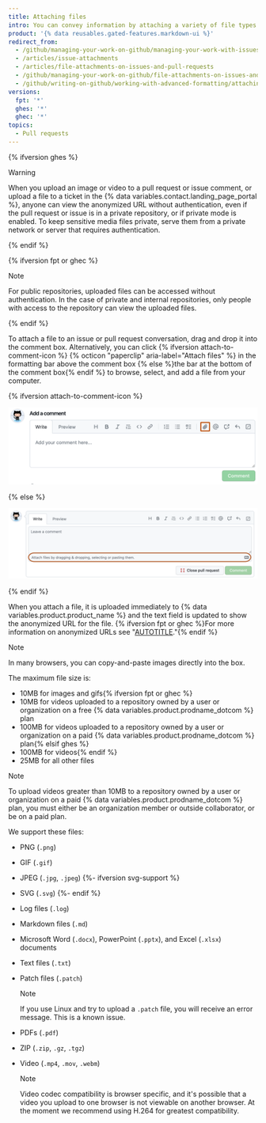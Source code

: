 ```yaml
---
title: Attaching files
intro: You can convey information by attaching a variety of file types to your issues and pull requests.
product: '{% data reusables.gated-features.markdown-ui %}'
redirect_from:
  - /github/managing-your-work-on-github/managing-your-work-with-issues-and-pull-requests/file-attachments-on-issues-and-pull-requests
  - /articles/issue-attachments
  - /articles/file-attachments-on-issues-and-pull-requests
  - /github/managing-your-work-on-github/file-attachments-on-issues-and-pull-requests
  - /github/writing-on-github/working-with-advanced-formatting/attaching-files
versions:
  fpt: '*'
  ghes: '*'
  ghec: '*'
topics:
  - Pull requests
---
```


{% ifversion ghes %}

> [!WARNING]
> When you upload an image or video to a pull request or issue comment, or upload a file to a ticket in the {% data variables.contact.landing_page_portal %}, anyone can view the anonymized URL without authentication, even if the pull request or issue is in a private repository, or if private mode is enabled. To keep sensitive media files private, serve them from a private network or server that requires authentication.

{% endif %}

{% ifversion fpt or ghec %}

> [!NOTE]
> For public repositories, uploaded files can be accessed without authentication. In the case of private and internal repositories, only people with access to the repository can view the uploaded files.

{% endif %}

To attach a file to an issue or pull request conversation, drag and drop it into the comment box. Alternatively, you can click {% ifversion attach-to-comment-icon %} {% octicon "paperclip" aria-label="Attach files" %} in the formatting bar above the comment box {% else %}the bar at the bottom of the comment box{% endif %} to browse, select, and add a file from your computer.

{% ifversion attach-to-comment-icon %}

![Screenshot of the comment box. The "Attach files" icon is outlined in orange.](/assets/images/help/issues/attach-file-icon.png)

{% else %}

![Screenshot of the comment box. The bar to attach files by dragging and dropping, selecting, or pasting is outlined in dark orange.](/assets/images/help/pull_requests/select-bar.png)

{% endif %}

When you attach a file, it is uploaded immediately to {% data variables.product.product_name %} and the text field is updated to show the anonymized URL for the file. {% ifversion fpt or ghec %}For more information on anonymized URLs see "[AUTOTITLE](/authentication/keeping-your-account-and-data-secure/about-anonymized-urls)."{% endif %}

> [!NOTE]
> In many browsers, you can copy-and-paste images directly into the box.

The maximum file size is:

* 10MB for images and gifs{% ifversion fpt or ghec %}
* 10MB for videos uploaded to a repository owned by a user or organization on a free {% data variables.product.prodname_dotcom %} plan
* 100MB for videos uploaded to a repository owned by a user or organization on a paid {% data variables.product.prodname_dotcom %} plan{% elsif ghes %}
* 100MB for videos{% endif %}
* 25MB for all other files

> [!NOTE]
> To upload videos greater than 10MB to a repository owned by a user or organization on a paid {% data variables.product.prodname_dotcom %} plan, you must either be an organization member or outside collaborator, or be on a paid plan.

We support these files:

* PNG (`.png`)
* GIF (`.gif`)
* JPEG (`.jpg`, `.jpeg`)
{%- ifversion svg-support %}
* SVG (`.svg`)
{%- endif %}
* Log files (`.log`)
* Markdown files (`.md`)
* Microsoft Word (`.docx`), PowerPoint (`.pptx`), and Excel (`.xlsx`) documents
* Text files (`.txt`)
* Patch files (`.patch`)

  > [!NOTE]
  > If you use Linux and try to upload a `.patch` file, you will receive an error message. This is a known issue.

* PDFs (`.pdf`)
* ZIP (`.zip`, `.gz`, `.tgz`)
* Video (`.mp4`, `.mov`, `.webm`)

  > [!NOTE]
  > Video codec compatibility is browser specific, and it's possible that a video you upload to one browser is not viewable on another browser. At the moment we recommend using H.264 for greatest compatibility.
